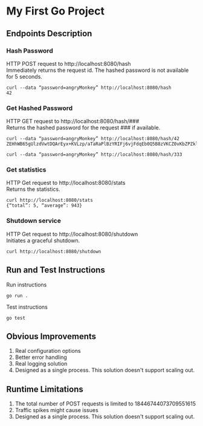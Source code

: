 
# My First Go Project  

## Endpoints Description  

### Hash Password  

HTTP POST request to http://localhost:8080/hash  
Immediately returns the request id. The hashed password is not available for 5 seconds.

```shell
curl --data “password=angryMonkey” http://localhost:8080/hash
42
```   

### Get Hashed Password  

HTTP GET request to http://localhost:8080/hash/###  
Returns the hashed password for the request ### if available.

```shell
curl --data “password=angryMonkey” http://localhost:8080/hash/42  
ZEHhWB65gUlzdVwtDQArEyx+KVLzp/aTaRaPlBzYRIFj6vjFdqEb0Q5B8zVKCZ0vKbZPZklJz0Fd7su2A+gf7Q==
``` 

```shell
curl --data “password=angryMonkey” http://localhost:8080/hash/333  
``` 

### Get statistics  

HTTP Get request to http://localhost:8080/stats  
Returns the statistics.

```shell
curl http://localhost:8080/stats
{“total”: 5, “average”: 943}
```  

### Shutdown service  

HTTP Get request to http://localhost:8080/shutdown  
Initiates a graceful shutdown.

```shell
curl http://localhost:8080/shutdown
```  

## Run and Test Instructions  

Run instructions

```shell
go run .
```

Test instructions

```shell
go test
```

## Obvious Improvements  

1. Real configuration options
2. Better error handling
3. Real logging solution
4. Designed as a single process. This solution doesn't support scaling out.

## Runtime Limitations  

1. The total number of POST requests is limited to 18446744073709551615
2. Traffic spikes might cause issues
3. Designed as a single process. This solution doesn't support scaling out.


